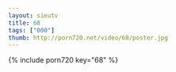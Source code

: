 ```yaml
--- 
layout: sieutv
title: 68
tags: ["000"]
thumb: http://porn720.net/video/68/poster.jpg
---
```

{% include porn720 key="68" %} 
